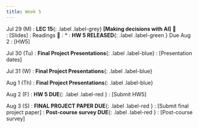 ```yaml
---
title: Week 5 
---
```

Jul 29 (M)
: **LEC 15**{: .label .label-grey} **[Making decisions with AI]** 🎥  
    : [Slides]
: Readings 📖
: * 
:  **HW 5 RELEASED**{: .label .label-green } Due Aug 2
    : [HW5]

Jul 30 (Tu)
: **Final Project Presentations**{: .label .label-blue} 
    : [Presentation dates]

Jul 31  (W)
: **Final Project Presentations**{: .label .label-blue} 

Aug 1 (Th)
: **Final Project  Presentations**{: .label .label-blue} 

Aug 2 (F)
:  **HW 5 DUE**{: .label .label-red } 
    : [Submit HW5]
    
Aug 3 (S)
:  **FINAL PROJECT PAPER DUE**{: .label .label-red } 
    : [Submit final project paper]
:  **Post-course survey DUE**{: .label .label-red } 
    : [Post-course survey]
